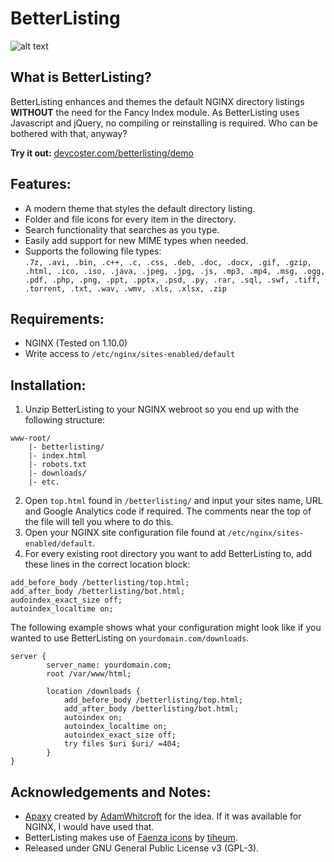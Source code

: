 # BetterListing
![alt text](https://www.devcoster.com/betterlisting/demo/Wow.png "BetterListing Example")
## What is BetterListing?

BetterListing enhances and themes the default NGINX directory listings __WITHOUT__ the need for the Fancy Index module. As BetterListing uses Javascript and jQuery, no compiling or reinstalling is required. Who can be bothered with that, anyway?  
  
__Try it out:__ [devcoster.com/betterlisting/demo](https://www.devcoster.com/betterlisting/demo)

## Features:

- A modern theme that styles the default directory listing.
- Folder and file icons for every item in the directory.
- Search functionality that searches as you type. 
- Easily add support for new MIME types when needed.
- Supports the following file types:  
`.7z, .avi, .bin, .c++, .c, .css, .deb, .doc, .docx, .gif, .gzip, .html, .ico, .iso, .java, .jpeg, .jpg, .js, .mp3, .mp4, .msg, .ogg, .pdf, .php, .png, .ppt, .pptx, .psd, .py, .rar, .sql, .swf, .tiff, .torrent, .txt, .wav, .wmv, .xls, .xlsx, .zip
`

## Requirements:

- NGINX (Tested on 1.10.0)
- Write access to `/etc/nginx/sites-enabled/default`

## Installation:

1.  Unzip BetterListing to your NGINX webroot so you end up with the following structure:
```
www-root/
	|- betterlisting/
	|- index.html
    |- robots.txt
    |- downloads/
    |- etc.
```

2.  Open `top.html` found in `/betterlisting/` and input your sites name, URL and Google Analytics code if required. The comments near the top of the file will tell you where to do this. 
3.  Open your NGINX site configuration file found at `/etc/nginx/sites-enabled/default`.
4.  For every existing root directory you want to add BetterListing to, add these lines in the correct location block:
```
add_before_body /betterlisting/top.html;
add_after_body /betterlisting/bot.html;
audoindex_exact_size off;
autoindex_localtime on;
```
The following example shows what your configuration might look like if you wanted to use BetterListing on `yourdomain.com/downloads`.
```
server {
		server_name: yourdomain.com;
		root /var/www/html;
    
    	location /downloads {
	    	add_before_body /betterlisting/top.html;
	    	add_after_body /betterlisting/bot.html;
	    	autoindex on;
	    	autoindex_localtime on;
	    	autoindex_exact_size off;
		    try files $uri $uri/ =404;
		}
}
```
## Acknowledgements and Notes:

- [Apaxy](https://github.com/AdamWhitcroft/Apaxy) created by [AdamWhitcroft](http://adamwhitcroft.com) for the idea. If it was available for NGINX, I would have used that.
- BetterListing makes use of [Faenza icons](http://tiheum.deviantart.com/art/Faenza-Icons-173323228) by [tiheum](http://tiheum.deviantart.com/).
- Released under GNU General Public License v3 (GPL-3).